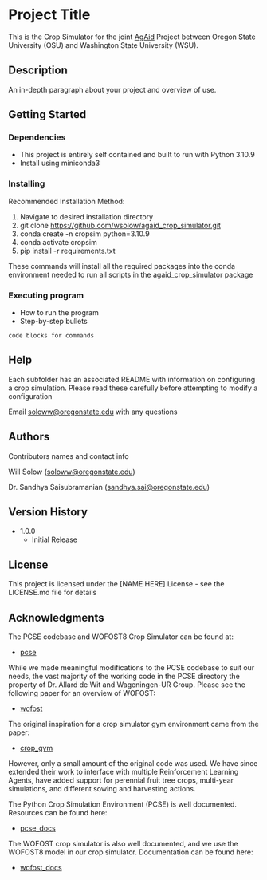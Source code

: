 # Project Title

This is the Crop Simulator for the joint [AgAid](https://agaid.org/) Project between Oregon State 
University (OSU) and Washington State University (WSU).

## Description

An in-depth paragraph about your project and overview of use.

## Getting Started

### Dependencies

* This project is entirely self contained and built to run with Python 3.10.9
* Install using miniconda3 

### Installing

Recommended Installation Method:

1. Navigate to desired installation directory
2. git clone https://github.com/wsolow/agaid_crop_simulator.git
3. conda create -n cropsim python=3.10.9
4. conda activate cropsim
5. pip install -r requirements.txt

These commands will install all the required packages into the conda environment
needed to run all scripts in the agaid_crop_simulator package

### Executing program

* How to run the program
* Step-by-step bullets
```
code blocks for commands
```

## Help

Each subfolder has an associated README with information on configuring a 
crop simulation. Please read these carefully before attempting to modify a 
configuration

Email soloww@oregonstate.edu with any questions

## Authors

Contributors names and contact info

Will Solow (soloww@oregonstate.edu)

Dr. Sandhya Saisubramanian (sandhya.sai@oregonstate.edu)

## Version History

* 1.0.0
    * Initial Release

## License

This project is licensed under the [NAME HERE] License - see the LICENSE.md file for details

## Acknowledgments

The PCSE codebase and WOFOST8 Crop Simulator can be found at:
* [pcse](https://github.com/ajwdewit/pcse)

While we made meaningful modifications to the PCSE codebase to suit our needs, 
the vast majority of the working code in the PCSE directory the property of
Dr. Allard de Wit and Wageningen-UR Group. Please see the following paper for an
overview of WOFOST:
* [wofost](https://www-sciencedirect-com.oregonstate.idm.oclc.org/science/article/pii/S0308521X17310107)

The original inspiration for a crop simulator gym environment came from the paper:
* [crop_gym](https://arxiv.org/pdf/2104.04326)

However, only a small amount of the original code was used. We have since extended
their work to interface with multiple Reinforcement Learning Agents, have added
support for perennial fruit tree crops, multi-year simulations, and different sowing
and harvesting actions. 

The Python Crop Simulation Environment (PCSE) is well documented. Resources can 
be found here:
* [pcse_docs](https://pcse.readthedocs.io/en/stable/)

The WOFOST crop simulator is also well documented, and we use the WOFOST8 model
in our crop simulator. Documentation can be found here:
* [wofost_docs](https://wofost.readthedocs.io/en/latest/)